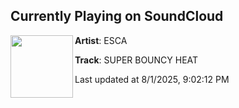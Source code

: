 ## Currently Playing on SoundCloud

[<img align="left" width="100" src="https://i1.sndcdn.com/artworks-LztO0q3cFJFkj5QO-Qzs5ew-t500x500.jpg">](https://soundcloud.com/esca_kassel/super-bouncy-heat?in=saxurn/sets/liquid)

**Artist**: ESCA 

**Track**: SUPER BOUNCY HEAT

Last updated at 8/1/2025, 9:02:12 PM
